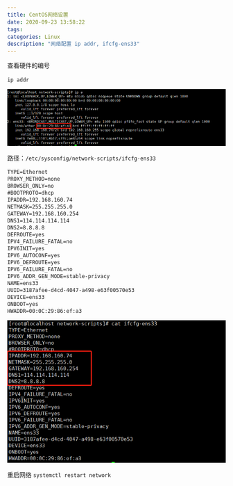 ```yaml
---
title: CentOS网络设置
date: 2020-09-23 13:58:22
tags:
categories: Linux
description: "网络配置 ip addr, ifcfg-ens33"
---
```


查看硬件的编号

`ip addr`

![获取硬件编号](CentOS网络设置/ip.png)

路径：`/etc/sysconfig/network-scripts/ifcfg-ens33`
```
TYPE=Ethernet
PROXY_METHOD=none
BROWSER_ONLY=no
#BOOTPROTO=dhcp
IPADDR=192.168.160.74
NETMASK=255.255.255.0
GATEWAY=192.168.160.254
DNS1=114.114.114.114
DNS2=8.8.8.8
DEFROUTE=yes
IPV4_FAILURE_FATAL=no
IPV6INIT=yes
IPV6_AUTOCONF=yes
IPV6_DEFROUTE=yes
IPV6_FAILURE_FATAL=no
IPV6_ADDR_GEN_MODE=stable-privacy
NAME=ens33
UUID=3187afee-d4cd-4047-a498-e63f00570e53
DEVICE=ens33
ONBOOT=yes
HWADDR=00:0C:29:86:ef:a3
```

![图解命令](CentOS网络设置/ifcfg-ens33.png)


重启网络
`systemctl restart network`
